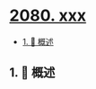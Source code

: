 # [2080. xxx](https://github.com/Tdahuyou/TNotes.leetcode/tree/main/notes/2080.%20xxx)

<!-- region:toc -->

- [1. 📝 概述](#1--概述)

<!-- endregion:toc -->

## 1. 📝 概述
